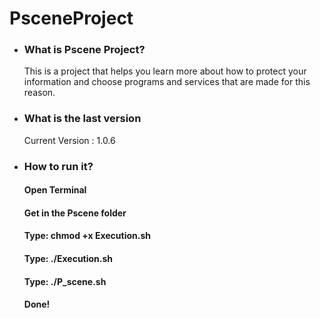 # PsceneProject

- <h3>What is Pscene Project?</h3>
    This is a project that helps you learn more about how to protect your information and choose programs and services that are made for this reason.


- <h3>What is the last version</h3>
    Current Version : 1.0.6

- <h3>How to run it?</h3>
  <h4>Open Terminal</h4>
  <h4>Get in the Pscene folder</h4>
  <h4>Type: chmod +x Execution.sh</h4>
  <h4>Type: ./Execution.sh</h4>
  <h4>Type: ./P_scene.sh</h4>
  <h4>Done!</h4>
